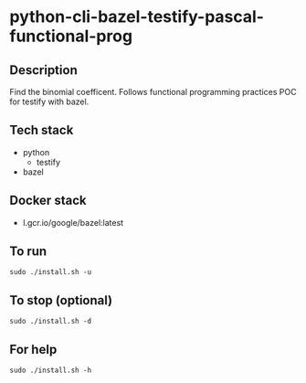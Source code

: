 # python-cli-bazel-testify-pascal-functional-prog

## Description
Find the binomial coefficent.
Follows functional programming practices
POC for testify with bazel.

## Tech stack
- python
  - testify
- bazel

## Docker stack
- l.gcr.io/google/bazel:latest

## To run
`sudo ./install.sh -u`

## To stop (optional)
`sudo ./install.sh -d`

## For help
`sudo ./install.sh -h`
